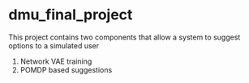 # dmu_final_project

This project contains two components that allow a system to suggest options to a simulated user
1. Network VAE training
2. POMDP based suggestions